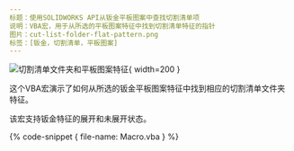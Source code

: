 ```yaml
---
标题：使用SOLIDWORKS API从钣金平板图案中查找切割清单项
说明：VBA宏，用于从所选的平板图案特征中找到切割清单特征的指针
图片：cut-list-folder-flat-pattern.png
标签：[钣金，切割清单，平板图案]
---
```

![切割清单文件夹和平板图案特征](cut-list-folder-flat-pattern.png){ width=200 }

这个VBA宏演示了如何从所选的钣金平板图案特征中找到相应的切割清单文件夹特征。

该宏支持钣金特征的展开和未展开状态。

{% code-snippet { file-name: Macro.vba } %}